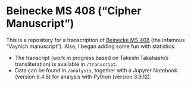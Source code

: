 # Beinecke MS 408 (“Cipher Manuscript”)

This is a repository for a transcription of [Beinecke MS 408](https://collections.library.yale.edu/catalog/2002046) (the infamous “Voynich manuscript”). Also, I began adding some fun with statistics.

- The transcript (work in progress based on Takeshi Takahashi’s transliteration) is available in `/transcript`.
- Data can be found in `/analysis`, together with a Jupyter Notebook (version 6.4.8) for analysis with Python (version 3.9.12).
